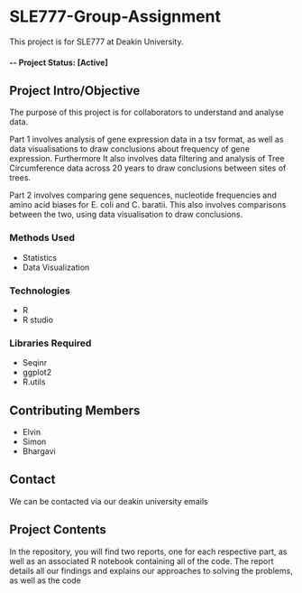 # SLE777-Group-Assignment
This project is for SLE777 at Deakin University.

#### -- Project Status: [Active]

## Project Intro/Objective
The purpose of this project is for collaborators to understand and analyse data.

Part 1 involves analysis of gene expression data in a tsv format, as well as data visualisations to draw conclusions about frequency of gene expression. Furthermore It also involves data filtering and analysis of Tree Circumference data across 20 years to draw conclusions between sites of trees. 


Part 2 involves comparing gene sequences, nucleotide frequencies and amino acid biases for E. coli and C. baratii. This also involves comparisons between the two, using data visualisation to draw conclusions. 


### Methods Used
* Statistics
* Data Visualization

### Technologies
* R 
* R studio

### Libraries Required
* Seqinr
* ggplot2
* R.utils


## Contributing Members

* Elvin 
* Simon 
* Bhargavi


## Contact
We can be contacted via our deakin university emails

## Project Contents
In the repository, you will find two reports, one for each respective part, as well as an associated R notebook containing all of the code. The report details all our findings and explains our approaches to solving the problems, as well as the code 


